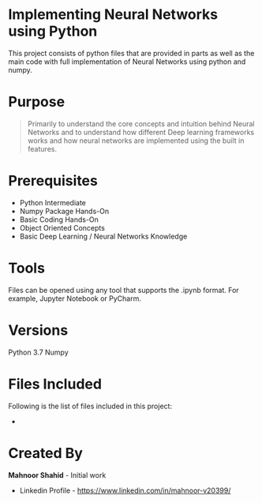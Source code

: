 # Implementing Neural Networks using Python

This project consists of python files that are provided in parts as well as the main code with full implementation of Neural Networks using python and numpy.

# Purpose

> Primarily to understand the core concepts and intuition behind Neural Networks and to understand how different Deep learning frameworks works and how neural networks are implemented using the built in features.

# Prerequisites
 - Python Intermediate
 - Numpy Package Hands-On
 - Basic Coding Hands-On
 - Object Oriented Concepts
 - Basic Deep Learning / Neural Networks Knowledge
  
# Tools
Files can be opened using any tool that supports the .ipynb format. For example, Jupyter Notebook or PyCharm.

# Versions
Python 3.7
Numpy 

 # Files Included
 Following is the list of files included in this project:

- 
 
 # Created By
 **Mahnoor Shahid** - Initial work
 - Linkedin Profile - https://www.linkedin.com/in/mahnoor-v20399/
